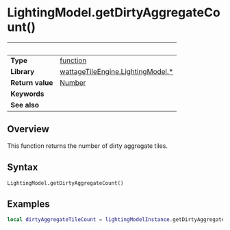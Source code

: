 # LightingModel.getDirtyAggregateCount()

|                      | &nbsp;
| -------------------- | ---------------------------------------------------------------
| __Type__             | [function](http://docs.coronalabs.com/api/type/Function.html)
| __Library__          | [wattageTileEngine.LightingModel.*](type_lightingModel.markdown)
| __Return value__     | [Number](https://docs.coronalabs.com/api/type/Number.html)
| __Keywords__         |
| __See also__         |


## Overview

This function returns the number of dirty aggregate tiles.


## Syntax

	LightingModel.getDirtyAggregateCount()


## Examples

``````lua
local dirtyAggregateTileCount = lightingModelInstance.getDirtyAggregateCount()
``````